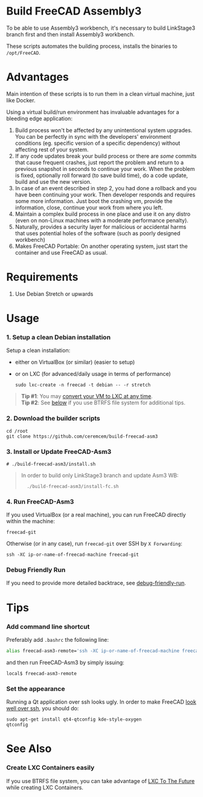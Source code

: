 # Build FreeCAD Assembly3

To be able to use Assembly3 workbench, it's necessary to build LinkStage3 branch first and then install Assembly3 workbench. 

These scripts automates the building process, installs the binaries to `/opt/FreeCAD`. 

# Advantages 

Main intention of these scripts is to run them in a clean virtual machine, just like Docker. 

Using a virtual build/run environment has invaluable advantages for a bleeding edge application:

1. Build process won't be affected by any unintentional system upgrades. You can be perfectly in sync with the developers' environment conditions (eg. specific version of a specific dependency) without affecting rest of your system.
2. If any code updates break your build process or there are *some* commits that cause frequent crashes, just report the problem and return to a previous snapshot in seconds to continue your work. When the problem is fixed, optionally roll forward (to save build time), do a code update, build and use the new version. 
3. In case of an event described in step 2, you had done a rollback and you have been continuing your work. Then developer responds and requires some more information. Just boot the crashing vm, provide the information, close, continue your work from where you left. 
4. Maintain a complex build process in one place and use it on any distro (even on non-Linux machines with a moderate performance penalty). 
5. Naturally, provides a security layer for malicious or accidental harms that uses potential holes of the software (such as poorly designed workbench)
6. Makes FreeCAD Portable: On another operating system, just start the container and use FreeCAD as usual. 

# Requirements 

1. Use Debian Stretch or upwards 

# Usage 

### 1. Setup a clean Debian installation 

Setup a clean installation:
* either on VirtualBox (or similar) (easier to setup) 
* or on LXC (for advanced/daily usage in terms of performance)

      sudo lxc-create -n freecad -t debian -- -r stretch

> **Tip #1**: You may [convert your VM to LXC at any time](https://github.com/aktos-io/lxc-to-the-future/blob/master/README.md#convert-another-vm-to-lxc-container). <br />
> **Tip #2**: See [below](#create-lxc-containers-easily) if you use BTRFS file system for additional tips.

### 2. Download the builder scripts

```
cd /root
git clone https://github.com/ceremcem/build-freecad-asm3
```

### 3. Install or Update FreeCAD-Asm3


```console
# ./build-freecad-asm3/install.sh 
```

> In order to build only LinkStage3 branch and update Asm3 WB:
> 
>       ./build-freecad-asm3/install-fc.sh
>

### 4. Run FreeCAD-Asm3

If you used VirtualBox (or a real machine), you can run FreeCAD directly within the machine: 

```
freecad-git
```

Otherwise (or in any case), run `freecad-git` over SSH by `X Forwarding`:

```
ssh -XC ip-or-name-of-freecad-machine freecad-git
```

### Debug Friendly Run 

If you need to provide more detailed backtrace, see [debug-friendly-run](./debug-friendly-run.md).

# Tips 

### Add command line shortcut

Preferably add `.bashrc` the following line: 
 
  ```bash
  alias freecad-asm3-remote='ssh -XC ip-or-name-of-freecad-machine freecad-git'
  ```
 
and then run FreeCAD-Asm3 by simply issuing: 
 
   ```console
   local$ freecad-asm3-remote 
   ```
   
### Set the appearance 

Running a Qt application over ssh looks ugly. In order to make FreeCAD [look well over ssh](https://user-images.githubusercontent.com/6639874/45443660-05b3fc80-b6ce-11e8-91a9-002423f589ad.png), you should do:

```
sudo apt-get install qt4-qtconfig kde-style-oxygen
qtconfig
```

# See Also 

### Create LXC Containers easily 
 
If you use BTRFS file system, you can take advantage of [LXC To The Future](https://github.com/aktos-io/lxc-to-the-future) while creating LXC Containers.
